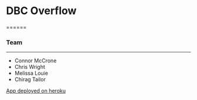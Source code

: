 # DBC Overflow
======

### Team
------
* Connor McCrone
* Chris Wright
* Melissa Louie
* Chirag Tailor

[App deployed on heroku](http://protected-escarpment-2787.herokuapp.com/)